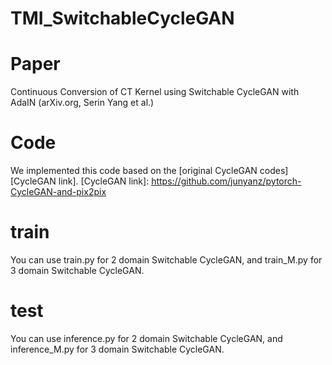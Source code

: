 # TMI_SwitchableCycleGAN

# Paper
Continuous Conversion of CT Kernel using Switchable CycleGAN with AdaIN (arXiv.org, Serin Yang et al.)

# Code
We implemented this code based on the [original CycleGAN codes][CycleGAN link].
[CycleGAN link]: https://github.com/junyanz/pytorch-CycleGAN-and-pix2pix 

# train 
You can use train.py for 2 domain Switchable CycleGAN, and train_M.py for 3 domain Switchable CycleGAN.

# test
You can use inference.py for 2 domain Switchable CycleGAN, and inference_M.py for 3 domain Switchable CycleGAN.

